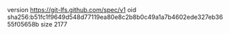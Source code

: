 version https://git-lfs.github.com/spec/v1
oid sha256:b51fc1f9649d548d77119ea80e8c2b8b0c49a1a7b4602ede327eb3655f05658b
size 2177
